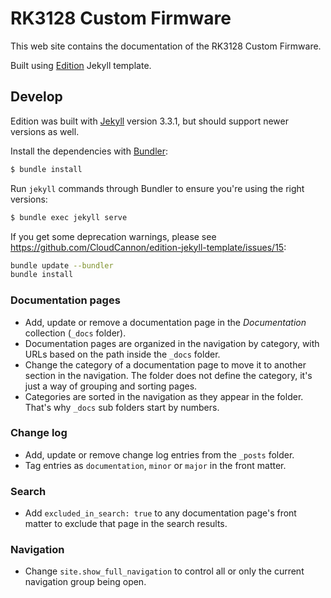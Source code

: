 # RK3128 Custom Firmware

This web site contains the documentation of the RK3128 Custom Firmware.

Built using [Edition](https://github.com/CloudCannon/edition-jekyll-template)
Jekyll template.

## Develop

Edition was built with [Jekyll](http://jekyllrb.com/) version 3.3.1,
but should support newer versions as well.

Install the dependencies with [Bundler](http://bundler.io/):

~~~bash
$ bundle install
~~~

Run `jekyll` commands through Bundler to ensure you're using the right versions:

~~~bash
$ bundle exec jekyll serve
~~~

If you get some deprecation warnings, please see
https://github.com/CloudCannon/edition-jekyll-template/issues/15:
~~~bash
bundle update --bundler
bundle install
~~~

### Documentation pages

* Add, update or remove a documentation page in the *Documentation* collection
  (`_docs` folder).
* Documentation pages are organized in the navigation by category, with URLs
  based on the path inside the `_docs` folder.
* Change the category of a documentation page to move it to another section in
  the navigation. The folder does not define the category, it's just a way
  of grouping and sorting pages.
* Categories are sorted in the navigation as they appear in the folder. That's
  why `_docs` sub folders start by numbers.

### Change log

* Add, update or remove change log entries from the `_posts` folder.
* Tag entries as `documentation`, `minor` or `major` in the front matter.

### Search

* Add `excluded_in_search: true` to any documentation page's front matter to
  exclude that page in the search results.

### Navigation

* Change `site.show_full_navigation` to control all or only the current
  navigation group being open.
